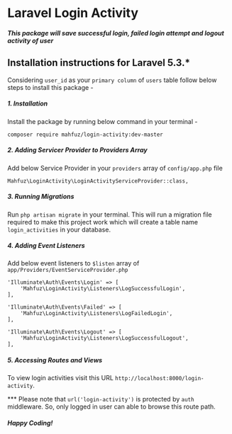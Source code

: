 # Laravel Login Activity

##### This package will save successful login, failed login attempt and logout activity of user

## Installation instructions for Laravel 5.3.*

Considering ```user_id``` as your ```primary column``` of ```users``` table follow below steps to install this package  -

##### 1. Installation 

Install the package by running below command in your terminal -
  
```composer require mahfuz/login-activity:dev-master```

##### 2. Adding Servicer Provider to Providers Array

Add below Service Provider in your ``providers`` array of ```config/app.php``` file

```Mahfuz\LoginActivity\LoginActivityServiceProvider::class,```

##### 3. Running Migrations

Run ```php artisan migrate``` in your terminal. This will run a migration file required to make this project work which will create a table name ```login_activities``` in your database.

##### 4. Adding Event Listeners

Add below event listeners to ```$listen``` array  of ```app/Providers/EventServiceProvider.php```

```$xslt
'Illuminate\Auth\Events\Login' => [
    'Mahfuz\LoginActivity\Listeners\LogSuccessfulLogin',
],

'Illuminate\Auth\Events\Failed' => [
    'Mahfuz\LoginActivity\Listeners\LogFailedLogin',
],

'Illuminate\Auth\Events\Logout' => [
    'Mahfuz\LoginActivity\Listeners\LogSuccessfulLogout',
],
```

##### 5. Accessing Routes and Views

To view login activities visit this URL ```http://localhost:8000/login-activity```.

*** Please note that ```url('login-activity')``` is protected by ```auth``` middleware. So, only logged in user can able to browse this route path.


##### Happy Coding! #####
